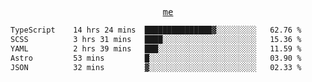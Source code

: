 <p align="center">
  <samp>
    <a href="https://yiwwhl.com">me</a>
  </samp>
</p>

<!--START_SECTION:waka-->

```txt
TypeScript    14 hrs 24 mins  ███████████████▓░░░░░░░░░   62.76 %
SCSS          3 hrs 31 mins   ████░░░░░░░░░░░░░░░░░░░░░   15.36 %
YAML          2 hrs 39 mins   ███░░░░░░░░░░░░░░░░░░░░░░   11.59 %
Astro         53 mins         █░░░░░░░░░░░░░░░░░░░░░░░░   03.90 %
JSON          32 mins         ▓░░░░░░░░░░░░░░░░░░░░░░░░   02.33 %
```

<!--END_SECTION:waka-->